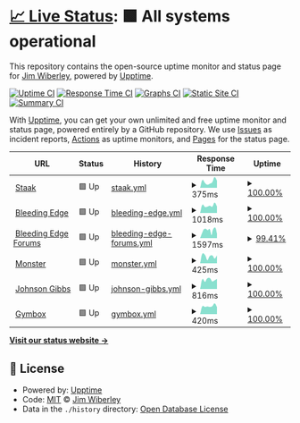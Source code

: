 # [📈 Live Status](https://jimwib.github.io/uptime): <!--live status--> **🟩 All systems operational**

This repository contains the open-source uptime monitor and status page for [Jim Wiberley](http://www.staak.co.uk), powered by [Upptime](https://github.com/upptime/upptime).

[![Uptime CI](https://github.com/koj-co/upptime/workflows/Uptime%20CI/badge.svg)](https://github.com/koj-co/upptime/actions?query=workflow%3A%22Uptime+CI%22)
[![Response Time CI](https://github.com/koj-co/upptime/workflows/Response%20Time%20CI/badge.svg)](https://github.com/koj-co/upptime/actions?query=workflow%3A%22Response+Time+CI%22)
[![Graphs CI](https://github.com/koj-co/upptime/workflows/Graphs%20CI/badge.svg)](https://github.com/koj-co/upptime/actions?query=workflow%3A%22Graphs+CI%22)
[![Static Site CI](https://github.com/koj-co/upptime/workflows/Static%20Site%20CI/badge.svg)](https://github.com/koj-co/upptime/actions?query=workflow%3A%22Static+Site+CI%22)
[![Summary CI](https://github.com/koj-co/upptime/workflows/Summary%20CI/badge.svg)](https://github.com/koj-co/upptime/actions?query=workflow%3A%22Summary+CI%22)

With [Upptime](https://upptime.js.org), you can get your own unlimited and free uptime monitor and status page, powered entirely by a GitHub repository. We use [Issues](https://github.com/jimwib/uptime/issues) as incident reports, [Actions](https://github.com/jimwib/uptime/actions) as uptime monitors, and [Pages](https://jimwib.github.io/uptime) for the status page.

<!--start: status pages-->
<!-- This summary is generated by Upptime (https://github.com/upptime/upptime) -->
<!-- Do not edit this manually, your changes will be overwritten -->
<!-- prettier-ignore -->
| URL | Status | History | Response Time | Uptime |
| --- | ------ | ------- | ------------- | ------ |
| <img alt="" src="https://favicons.githubusercontent.com/www.staak.co.uk" height="13"> [Staak](https://www.staak.co.uk) | 🟩 Up | [staak.yml](https://github.com/jimwib/uptime/commits/master/history/staak.yml) | <details><summary><img alt="Response time graph" src="./graphs/staak/response-time-week.png" height="20"> 375ms</summary><br><a href="https://jimwib.github.io/uptime/history/staak"><img alt="Response time 1127" src="https://img.shields.io/endpoint?url=https%3A%2F%2Fraw.githubusercontent.com%2Fjimwib%2Fuptime%2Fmaster%2Fapi%2Fstaak%2Fresponse-time.json"></a><br><a href="https://jimwib.github.io/uptime/history/staak"><img alt="24-hour response time 437" src="https://img.shields.io/endpoint?url=https%3A%2F%2Fraw.githubusercontent.com%2Fjimwib%2Fuptime%2Fmaster%2Fapi%2Fstaak%2Fresponse-time-day.json"></a><br><a href="https://jimwib.github.io/uptime/history/staak"><img alt="7-day response time 375" src="https://img.shields.io/endpoint?url=https%3A%2F%2Fraw.githubusercontent.com%2Fjimwib%2Fuptime%2Fmaster%2Fapi%2Fstaak%2Fresponse-time-week.json"></a><br><a href="https://jimwib.github.io/uptime/history/staak"><img alt="30-day response time 1127" src="https://img.shields.io/endpoint?url=https%3A%2F%2Fraw.githubusercontent.com%2Fjimwib%2Fuptime%2Fmaster%2Fapi%2Fstaak%2Fresponse-time-month.json"></a><br><a href="https://jimwib.github.io/uptime/history/staak"><img alt="1-year response time 1127" src="https://img.shields.io/endpoint?url=https%3A%2F%2Fraw.githubusercontent.com%2Fjimwib%2Fuptime%2Fmaster%2Fapi%2Fstaak%2Fresponse-time-year.json"></a></details> | <details><summary><a href="https://jimwib.github.io/uptime/history/staak">100.00%</a></summary><a href="https://jimwib.github.io/uptime/history/staak"><img alt="All-time uptime 99.86%" src="https://img.shields.io/endpoint?url=https%3A%2F%2Fraw.githubusercontent.com%2Fjimwib%2Fuptime%2Fmaster%2Fapi%2Fstaak%2Fuptime.json"></a><br><a href="https://jimwib.github.io/uptime/history/staak"><img alt="24-hour uptime 100.00%" src="https://img.shields.io/endpoint?url=https%3A%2F%2Fraw.githubusercontent.com%2Fjimwib%2Fuptime%2Fmaster%2Fapi%2Fstaak%2Fuptime-day.json"></a><br><a href="https://jimwib.github.io/uptime/history/staak"><img alt="7-day uptime 100.00%" src="https://img.shields.io/endpoint?url=https%3A%2F%2Fraw.githubusercontent.com%2Fjimwib%2Fuptime%2Fmaster%2Fapi%2Fstaak%2Fuptime-week.json"></a><br><a href="https://jimwib.github.io/uptime/history/staak"><img alt="30-day uptime 99.86%" src="https://img.shields.io/endpoint?url=https%3A%2F%2Fraw.githubusercontent.com%2Fjimwib%2Fuptime%2Fmaster%2Fapi%2Fstaak%2Fuptime-month.json"></a><br><a href="https://jimwib.github.io/uptime/history/staak"><img alt="1-year uptime 99.86%" src="https://img.shields.io/endpoint?url=https%3A%2F%2Fraw.githubusercontent.com%2Fjimwib%2Fuptime%2Fmaster%2Fapi%2Fstaak%2Fuptime-year.json"></a></details>
| <img alt="" src="https://favicons.githubusercontent.com/bleedingedge.com" height="13"> [Bleeding Edge](https://bleedingedge.com) | 🟩 Up | [bleeding-edge.yml](https://github.com/jimwib/uptime/commits/master/history/bleeding-edge.yml) | <details><summary><img alt="Response time graph" src="./graphs/bleeding-edge/response-time-week.png" height="20"> 1018ms</summary><br><a href="https://jimwib.github.io/uptime/history/bleeding-edge"><img alt="Response time 1023" src="https://img.shields.io/endpoint?url=https%3A%2F%2Fraw.githubusercontent.com%2Fjimwib%2Fuptime%2Fmaster%2Fapi%2Fbleeding-edge%2Fresponse-time.json"></a><br><a href="https://jimwib.github.io/uptime/history/bleeding-edge"><img alt="24-hour response time 904" src="https://img.shields.io/endpoint?url=https%3A%2F%2Fraw.githubusercontent.com%2Fjimwib%2Fuptime%2Fmaster%2Fapi%2Fbleeding-edge%2Fresponse-time-day.json"></a><br><a href="https://jimwib.github.io/uptime/history/bleeding-edge"><img alt="7-day response time 1018" src="https://img.shields.io/endpoint?url=https%3A%2F%2Fraw.githubusercontent.com%2Fjimwib%2Fuptime%2Fmaster%2Fapi%2Fbleeding-edge%2Fresponse-time-week.json"></a><br><a href="https://jimwib.github.io/uptime/history/bleeding-edge"><img alt="30-day response time 1023" src="https://img.shields.io/endpoint?url=https%3A%2F%2Fraw.githubusercontent.com%2Fjimwib%2Fuptime%2Fmaster%2Fapi%2Fbleeding-edge%2Fresponse-time-month.json"></a><br><a href="https://jimwib.github.io/uptime/history/bleeding-edge"><img alt="1-year response time 1023" src="https://img.shields.io/endpoint?url=https%3A%2F%2Fraw.githubusercontent.com%2Fjimwib%2Fuptime%2Fmaster%2Fapi%2Fbleeding-edge%2Fresponse-time-year.json"></a></details> | <details><summary><a href="https://jimwib.github.io/uptime/history/bleeding-edge">100.00%</a></summary><a href="https://jimwib.github.io/uptime/history/bleeding-edge"><img alt="All-time uptime 100.00%" src="https://img.shields.io/endpoint?url=https%3A%2F%2Fraw.githubusercontent.com%2Fjimwib%2Fuptime%2Fmaster%2Fapi%2Fbleeding-edge%2Fuptime.json"></a><br><a href="https://jimwib.github.io/uptime/history/bleeding-edge"><img alt="24-hour uptime 100.00%" src="https://img.shields.io/endpoint?url=https%3A%2F%2Fraw.githubusercontent.com%2Fjimwib%2Fuptime%2Fmaster%2Fapi%2Fbleeding-edge%2Fuptime-day.json"></a><br><a href="https://jimwib.github.io/uptime/history/bleeding-edge"><img alt="7-day uptime 100.00%" src="https://img.shields.io/endpoint?url=https%3A%2F%2Fraw.githubusercontent.com%2Fjimwib%2Fuptime%2Fmaster%2Fapi%2Fbleeding-edge%2Fuptime-week.json"></a><br><a href="https://jimwib.github.io/uptime/history/bleeding-edge"><img alt="30-day uptime 100.00%" src="https://img.shields.io/endpoint?url=https%3A%2F%2Fraw.githubusercontent.com%2Fjimwib%2Fuptime%2Fmaster%2Fapi%2Fbleeding-edge%2Fuptime-month.json"></a><br><a href="https://jimwib.github.io/uptime/history/bleeding-edge"><img alt="1-year uptime 100.00%" src="https://img.shields.io/endpoint?url=https%3A%2F%2Fraw.githubusercontent.com%2Fjimwib%2Fuptime%2Fmaster%2Fapi%2Fbleeding-edge%2Fuptime-year.json"></a></details>
| <img alt="" src="https://favicons.githubusercontent.com/forum.bleedingedge.com" height="13"> [Bleeding Edge Forums](https://forum.bleedingedge.com) | 🟩 Up | [bleeding-edge-forums.yml](https://github.com/jimwib/uptime/commits/master/history/bleeding-edge-forums.yml) | <details><summary><img alt="Response time graph" src="./graphs/bleeding-edge-forums/response-time-week.png" height="20"> 1597ms</summary><br><a href="https://jimwib.github.io/uptime/history/bleeding-edge-forums"><img alt="Response time 1533" src="https://img.shields.io/endpoint?url=https%3A%2F%2Fraw.githubusercontent.com%2Fjimwib%2Fuptime%2Fmaster%2Fapi%2Fbleeding-edge-forums%2Fresponse-time.json"></a><br><a href="https://jimwib.github.io/uptime/history/bleeding-edge-forums"><img alt="24-hour response time 1271" src="https://img.shields.io/endpoint?url=https%3A%2F%2Fraw.githubusercontent.com%2Fjimwib%2Fuptime%2Fmaster%2Fapi%2Fbleeding-edge-forums%2Fresponse-time-day.json"></a><br><a href="https://jimwib.github.io/uptime/history/bleeding-edge-forums"><img alt="7-day response time 1597" src="https://img.shields.io/endpoint?url=https%3A%2F%2Fraw.githubusercontent.com%2Fjimwib%2Fuptime%2Fmaster%2Fapi%2Fbleeding-edge-forums%2Fresponse-time-week.json"></a><br><a href="https://jimwib.github.io/uptime/history/bleeding-edge-forums"><img alt="30-day response time 1533" src="https://img.shields.io/endpoint?url=https%3A%2F%2Fraw.githubusercontent.com%2Fjimwib%2Fuptime%2Fmaster%2Fapi%2Fbleeding-edge-forums%2Fresponse-time-month.json"></a><br><a href="https://jimwib.github.io/uptime/history/bleeding-edge-forums"><img alt="1-year response time 1533" src="https://img.shields.io/endpoint?url=https%3A%2F%2Fraw.githubusercontent.com%2Fjimwib%2Fuptime%2Fmaster%2Fapi%2Fbleeding-edge-forums%2Fresponse-time-year.json"></a></details> | <details><summary><a href="https://jimwib.github.io/uptime/history/bleeding-edge-forums">99.41%</a></summary><a href="https://jimwib.github.io/uptime/history/bleeding-edge-forums"><img alt="All-time uptime 99.83%" src="https://img.shields.io/endpoint?url=https%3A%2F%2Fraw.githubusercontent.com%2Fjimwib%2Fuptime%2Fmaster%2Fapi%2Fbleeding-edge-forums%2Fuptime.json"></a><br><a href="https://jimwib.github.io/uptime/history/bleeding-edge-forums"><img alt="24-hour uptime 97.37%" src="https://img.shields.io/endpoint?url=https%3A%2F%2Fraw.githubusercontent.com%2Fjimwib%2Fuptime%2Fmaster%2Fapi%2Fbleeding-edge-forums%2Fuptime-day.json"></a><br><a href="https://jimwib.github.io/uptime/history/bleeding-edge-forums"><img alt="7-day uptime 99.41%" src="https://img.shields.io/endpoint?url=https%3A%2F%2Fraw.githubusercontent.com%2Fjimwib%2Fuptime%2Fmaster%2Fapi%2Fbleeding-edge-forums%2Fuptime-week.json"></a><br><a href="https://jimwib.github.io/uptime/history/bleeding-edge-forums"><img alt="30-day uptime 99.83%" src="https://img.shields.io/endpoint?url=https%3A%2F%2Fraw.githubusercontent.com%2Fjimwib%2Fuptime%2Fmaster%2Fapi%2Fbleeding-edge-forums%2Fuptime-month.json"></a><br><a href="https://jimwib.github.io/uptime/history/bleeding-edge-forums"><img alt="1-year uptime 99.83%" src="https://img.shields.io/endpoint?url=https%3A%2F%2Fraw.githubusercontent.com%2Fjimwib%2Fuptime%2Fmaster%2Fapi%2Fbleeding-edge-forums%2Fuptime-year.json"></a></details>
| <img alt="" src="https://favicons.githubusercontent.com/www.monsterhalopromotion.com" height="13"> [Monster](https://www.monsterhalopromotion.com) | 🟩 Up | [monster.yml](https://github.com/jimwib/uptime/commits/master/history/monster.yml) | <details><summary><img alt="Response time graph" src="./graphs/monster/response-time-week.png" height="20"> 425ms</summary><br><a href="https://jimwib.github.io/uptime/history/monster"><img alt="Response time 519" src="https://img.shields.io/endpoint?url=https%3A%2F%2Fraw.githubusercontent.com%2Fjimwib%2Fuptime%2Fmaster%2Fapi%2Fmonster%2Fresponse-time.json"></a><br><a href="https://jimwib.github.io/uptime/history/monster"><img alt="24-hour response time 473" src="https://img.shields.io/endpoint?url=https%3A%2F%2Fraw.githubusercontent.com%2Fjimwib%2Fuptime%2Fmaster%2Fapi%2Fmonster%2Fresponse-time-day.json"></a><br><a href="https://jimwib.github.io/uptime/history/monster"><img alt="7-day response time 425" src="https://img.shields.io/endpoint?url=https%3A%2F%2Fraw.githubusercontent.com%2Fjimwib%2Fuptime%2Fmaster%2Fapi%2Fmonster%2Fresponse-time-week.json"></a><br><a href="https://jimwib.github.io/uptime/history/monster"><img alt="30-day response time 519" src="https://img.shields.io/endpoint?url=https%3A%2F%2Fraw.githubusercontent.com%2Fjimwib%2Fuptime%2Fmaster%2Fapi%2Fmonster%2Fresponse-time-month.json"></a><br><a href="https://jimwib.github.io/uptime/history/monster"><img alt="1-year response time 519" src="https://img.shields.io/endpoint?url=https%3A%2F%2Fraw.githubusercontent.com%2Fjimwib%2Fuptime%2Fmaster%2Fapi%2Fmonster%2Fresponse-time-year.json"></a></details> | <details><summary><a href="https://jimwib.github.io/uptime/history/monster">100.00%</a></summary><a href="https://jimwib.github.io/uptime/history/monster"><img alt="All-time uptime 100.00%" src="https://img.shields.io/endpoint?url=https%3A%2F%2Fraw.githubusercontent.com%2Fjimwib%2Fuptime%2Fmaster%2Fapi%2Fmonster%2Fuptime.json"></a><br><a href="https://jimwib.github.io/uptime/history/monster"><img alt="24-hour uptime 100.00%" src="https://img.shields.io/endpoint?url=https%3A%2F%2Fraw.githubusercontent.com%2Fjimwib%2Fuptime%2Fmaster%2Fapi%2Fmonster%2Fuptime-day.json"></a><br><a href="https://jimwib.github.io/uptime/history/monster"><img alt="7-day uptime 100.00%" src="https://img.shields.io/endpoint?url=https%3A%2F%2Fraw.githubusercontent.com%2Fjimwib%2Fuptime%2Fmaster%2Fapi%2Fmonster%2Fuptime-week.json"></a><br><a href="https://jimwib.github.io/uptime/history/monster"><img alt="30-day uptime 100.00%" src="https://img.shields.io/endpoint?url=https%3A%2F%2Fraw.githubusercontent.com%2Fjimwib%2Fuptime%2Fmaster%2Fapi%2Fmonster%2Fuptime-month.json"></a><br><a href="https://jimwib.github.io/uptime/history/monster"><img alt="1-year uptime 100.00%" src="https://img.shields.io/endpoint?url=https%3A%2F%2Fraw.githubusercontent.com%2Fjimwib%2Fuptime%2Fmaster%2Fapi%2Fmonster%2Fuptime-year.json"></a></details>
| <img alt="" src="https://favicons.githubusercontent.com/johnsongibbs.co.uk" height="13"> [Johnson Gibbs](https://johnsongibbs.co.uk) | 🟩 Up | [johnson-gibbs.yml](https://github.com/jimwib/uptime/commits/master/history/johnson-gibbs.yml) | <details><summary><img alt="Response time graph" src="./graphs/johnson-gibbs/response-time-week.png" height="20"> 816ms</summary><br><a href="https://jimwib.github.io/uptime/history/johnson-gibbs"><img alt="Response time 774" src="https://img.shields.io/endpoint?url=https%3A%2F%2Fraw.githubusercontent.com%2Fjimwib%2Fuptime%2Fmaster%2Fapi%2Fjohnson-gibbs%2Fresponse-time.json"></a><br><a href="https://jimwib.github.io/uptime/history/johnson-gibbs"><img alt="24-hour response time 886" src="https://img.shields.io/endpoint?url=https%3A%2F%2Fraw.githubusercontent.com%2Fjimwib%2Fuptime%2Fmaster%2Fapi%2Fjohnson-gibbs%2Fresponse-time-day.json"></a><br><a href="https://jimwib.github.io/uptime/history/johnson-gibbs"><img alt="7-day response time 816" src="https://img.shields.io/endpoint?url=https%3A%2F%2Fraw.githubusercontent.com%2Fjimwib%2Fuptime%2Fmaster%2Fapi%2Fjohnson-gibbs%2Fresponse-time-week.json"></a><br><a href="https://jimwib.github.io/uptime/history/johnson-gibbs"><img alt="30-day response time 774" src="https://img.shields.io/endpoint?url=https%3A%2F%2Fraw.githubusercontent.com%2Fjimwib%2Fuptime%2Fmaster%2Fapi%2Fjohnson-gibbs%2Fresponse-time-month.json"></a><br><a href="https://jimwib.github.io/uptime/history/johnson-gibbs"><img alt="1-year response time 774" src="https://img.shields.io/endpoint?url=https%3A%2F%2Fraw.githubusercontent.com%2Fjimwib%2Fuptime%2Fmaster%2Fapi%2Fjohnson-gibbs%2Fresponse-time-year.json"></a></details> | <details><summary><a href="https://jimwib.github.io/uptime/history/johnson-gibbs">100.00%</a></summary><a href="https://jimwib.github.io/uptime/history/johnson-gibbs"><img alt="All-time uptime 100.00%" src="https://img.shields.io/endpoint?url=https%3A%2F%2Fraw.githubusercontent.com%2Fjimwib%2Fuptime%2Fmaster%2Fapi%2Fjohnson-gibbs%2Fuptime.json"></a><br><a href="https://jimwib.github.io/uptime/history/johnson-gibbs"><img alt="24-hour uptime 100.00%" src="https://img.shields.io/endpoint?url=https%3A%2F%2Fraw.githubusercontent.com%2Fjimwib%2Fuptime%2Fmaster%2Fapi%2Fjohnson-gibbs%2Fuptime-day.json"></a><br><a href="https://jimwib.github.io/uptime/history/johnson-gibbs"><img alt="7-day uptime 100.00%" src="https://img.shields.io/endpoint?url=https%3A%2F%2Fraw.githubusercontent.com%2Fjimwib%2Fuptime%2Fmaster%2Fapi%2Fjohnson-gibbs%2Fuptime-week.json"></a><br><a href="https://jimwib.github.io/uptime/history/johnson-gibbs"><img alt="30-day uptime 100.00%" src="https://img.shields.io/endpoint?url=https%3A%2F%2Fraw.githubusercontent.com%2Fjimwib%2Fuptime%2Fmaster%2Fapi%2Fjohnson-gibbs%2Fuptime-month.json"></a><br><a href="https://jimwib.github.io/uptime/history/johnson-gibbs"><img alt="1-year uptime 100.00%" src="https://img.shields.io/endpoint?url=https%3A%2F%2Fraw.githubusercontent.com%2Fjimwib%2Fuptime%2Fmaster%2Fapi%2Fjohnson-gibbs%2Fuptime-year.json"></a></details>
| <img alt="" src="https://favicons.githubusercontent.com/www.gymbox.com" height="13"> [Gymbox](https://www.gymbox.com) | 🟩 Up | [gymbox.yml](https://github.com/jimwib/uptime/commits/master/history/gymbox.yml) | <details><summary><img alt="Response time graph" src="./graphs/gymbox/response-time-week.png" height="20"> 420ms</summary><br><a href="https://jimwib.github.io/uptime/history/gymbox"><img alt="Response time 428" src="https://img.shields.io/endpoint?url=https%3A%2F%2Fraw.githubusercontent.com%2Fjimwib%2Fuptime%2Fmaster%2Fapi%2Fgymbox%2Fresponse-time.json"></a><br><a href="https://jimwib.github.io/uptime/history/gymbox"><img alt="24-hour response time 368" src="https://img.shields.io/endpoint?url=https%3A%2F%2Fraw.githubusercontent.com%2Fjimwib%2Fuptime%2Fmaster%2Fapi%2Fgymbox%2Fresponse-time-day.json"></a><br><a href="https://jimwib.github.io/uptime/history/gymbox"><img alt="7-day response time 420" src="https://img.shields.io/endpoint?url=https%3A%2F%2Fraw.githubusercontent.com%2Fjimwib%2Fuptime%2Fmaster%2Fapi%2Fgymbox%2Fresponse-time-week.json"></a><br><a href="https://jimwib.github.io/uptime/history/gymbox"><img alt="30-day response time 428" src="https://img.shields.io/endpoint?url=https%3A%2F%2Fraw.githubusercontent.com%2Fjimwib%2Fuptime%2Fmaster%2Fapi%2Fgymbox%2Fresponse-time-month.json"></a><br><a href="https://jimwib.github.io/uptime/history/gymbox"><img alt="1-year response time 428" src="https://img.shields.io/endpoint?url=https%3A%2F%2Fraw.githubusercontent.com%2Fjimwib%2Fuptime%2Fmaster%2Fapi%2Fgymbox%2Fresponse-time-year.json"></a></details> | <details><summary><a href="https://jimwib.github.io/uptime/history/gymbox">100.00%</a></summary><a href="https://jimwib.github.io/uptime/history/gymbox"><img alt="All-time uptime 100.00%" src="https://img.shields.io/endpoint?url=https%3A%2F%2Fraw.githubusercontent.com%2Fjimwib%2Fuptime%2Fmaster%2Fapi%2Fgymbox%2Fuptime.json"></a><br><a href="https://jimwib.github.io/uptime/history/gymbox"><img alt="24-hour uptime 100.00%" src="https://img.shields.io/endpoint?url=https%3A%2F%2Fraw.githubusercontent.com%2Fjimwib%2Fuptime%2Fmaster%2Fapi%2Fgymbox%2Fuptime-day.json"></a><br><a href="https://jimwib.github.io/uptime/history/gymbox"><img alt="7-day uptime 100.00%" src="https://img.shields.io/endpoint?url=https%3A%2F%2Fraw.githubusercontent.com%2Fjimwib%2Fuptime%2Fmaster%2Fapi%2Fgymbox%2Fuptime-week.json"></a><br><a href="https://jimwib.github.io/uptime/history/gymbox"><img alt="30-day uptime 100.00%" src="https://img.shields.io/endpoint?url=https%3A%2F%2Fraw.githubusercontent.com%2Fjimwib%2Fuptime%2Fmaster%2Fapi%2Fgymbox%2Fuptime-month.json"></a><br><a href="https://jimwib.github.io/uptime/history/gymbox"><img alt="1-year uptime 100.00%" src="https://img.shields.io/endpoint?url=https%3A%2F%2Fraw.githubusercontent.com%2Fjimwib%2Fuptime%2Fmaster%2Fapi%2Fgymbox%2Fuptime-year.json"></a></details>

<!--end: status pages-->

[**Visit our status website →**](https://jimwib.github.io/uptime)

## 📄 License

- Powered by: [Upptime](https://github.com/upptime/upptime)
- Code: [MIT](./LICENSE) © [Jim Wiberley](http://www.staak.co.uk)
- Data in the `./history` directory: [Open Database License](https://opendatacommons.org/licenses/odbl/1-0/)

